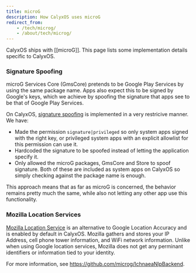```yaml
---
title: microG
description: How CalyxOS uses microG
redirect_from:
    - /tech/microg/
    - /about/tech/microg/
---
```


CalyxOS ships with [[microG]]. This page lists some implementation details specific to CalyxOS.

### Signature Spoofing

microG Services Core (GmsCore) pretends to be Google Play Services by using the same package name. Apps also expect this to be signed by Google's keys, which we achieve by spoofing the signature that apps see to be that of Google Play Services.

On CalyxOS, [signature spoofing](https://review.calyxos.org/c/CalyxOS/platform_frameworks_base/+/388) is implemented in a very restricive manner. We have:
* Made the permission `signature|privileged` so only system apps signed with the right key, or privileged system apps with an explicit allowlist for this permission can use it.
* Hardcoded the signature to be spoofed instead of letting the application specify it.
* Only allowed the microG packages, GmsCore and Store to spoof signature. Both of these are included as system apps on CalyxOS so simply checking against the package name is enough.

This approach means that as far as microG is concerned, the behavior remains pretty much the same, while also not letting any other app use this functionality.

### Mozilla Location Services

[Mozilla Location Service](https://location.services.mozilla.com/) is an alternative to Google Location Accuracy and is enabled by default in CalyxOS. Mozilla gathers and stores your IP Address, cell phone tower information, and WiFi network information. Unlike when using Google location services, Mozilla does not get any perminant identifiers or information tied to your identity.

For more information, see <https://github.com/microg/IchnaeaNlpBackend>.
